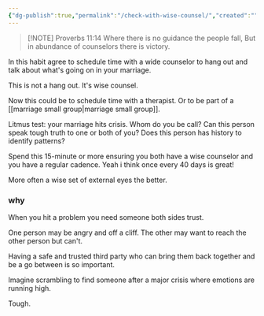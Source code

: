 ```yaml
---
{"dg-publish":true,"permalink":"/check-with-wise-counsel/","created":"","updated":""}
---
```




> [!NOTE] Proverbs 11:14
> Where there is no guidance the people fall,
> But in abundance of counselors there is victory.

In this habit agree to schedule time with a wide counselor to hang out and talk about what's going on in your marriage. 

This is not a hang out. It's wise counsel. 

Now this could be to schedule time with a therapist. Or to be part of a [[marriage small group\|marriage small group]]. 

Litmus test: your marriage hits crisis. Whom do you be call?  Can this person speak tough truth to one or both of you?  Does this person has history to identify patterns?

Spend this 15-minute or more ensuring you both have a wise counselor and you have a regular cadence. Yeah i think once every 40 days is great!  

More often a wise set of external eyes the better. 


### why
When you hit a problem you need someone both sides trust. 

One person may be angry and off a cliff. The other may want to reach the other person but can't. 

Having a safe and trusted third party who can bring them back together and be a go between is so important. 

Imagine scrambling to find someone after a major crisis where emotions are running high. 

Tough. 

